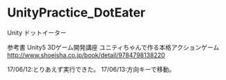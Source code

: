 # UnityPractice_DotEater
Unity ドットイーター

参考書
Unity5 3Dゲーム開発講座 ユニティちゃんで作る本格アクションゲーム
http://www.shoeisha.co.jp/book/detail/9784798138220

17/06/12:とりあえず実行できた。
17/06/13:方向キーで移動。
